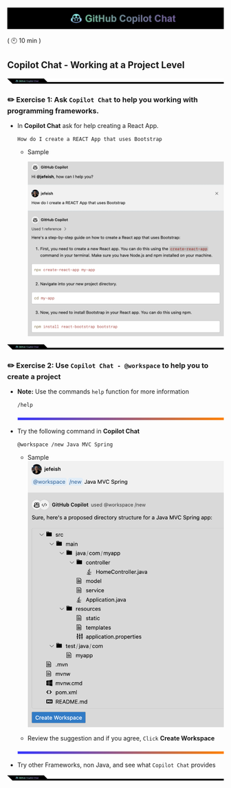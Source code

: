 ![cover](images/copilot-chat-cover-wide.png)

( :clock10: 10 min )

## Copilot Chat - Working at a Project Level

![cover](images/copilot-chat-cover-wide-2.png)

### :pencil2: Exercise 1: Ask **`Copilot Chat`** to help you working with programming frameworks.

- In **Copilot Chat** ask for help creating a React App.

    ```
    How do I create a REACT App that uses Bootstrap
    ```

    - Sample

      ![react](images/react-app.png)

![cover](images/copilot-chat-cover-wide-2.png)


### :pencil2: Exercise 2: Use **`Copilot Chat - @workspace`** to help you to create a project

- **Note:** Use the commands `help` function for more information
  ```
  /help
  ``` 
    
  ![cover](images/copilot-chat-cover-wide-3.png)

- Try the following command in **Copilot Chat**
  ```
  @workspace /new Java MVC Spring
  ```

  - Sample
  ![sample](images/copilot-chat-workspace-new.png)

  - Review the suggestion and if you agree, `Click` **Create Workspace**

  ![cover](images/copilot-chat-cover-wide-3.png)

- Try other Frameworks, non Java, and see what `Copilot Chat` provides

![cover](images/copilot-chat-cover-wide-2.png)
